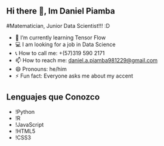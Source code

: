 ## Hi there 👋, Im Daniel Piamba
#Matematician, Junior Data Scientist!!! :D

<!--
**Lycrisiz/Lycrisiz** is a ✨ _special_ ✨ repository because its `README.md` (this file) appears on your GitHub profile.
-->

- 🌱 I’m currently learning Tensor Flow
- 💻 I am looking for a job in Data Science
- 📞 How to call me: +(57)319 590 2171
- 📫 How to reach me: daniel.a.piamba981229@gmail.com
- 😄 Pronouns: he/him
- ⚡ Fun fact: Everyone asks me about my accent

## Lenguajes que Conozco

- !Python
- !R
- !JavaScript
- !HTML5
- !CSS3

